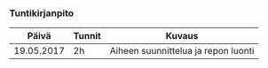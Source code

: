 ### Tuntikirjanpito
Päivä | Tunnit | Kuvaus
--------------- | ----- | ------
19.05.2017 | 2h | Aiheen suunnittelua ja repon luonti
